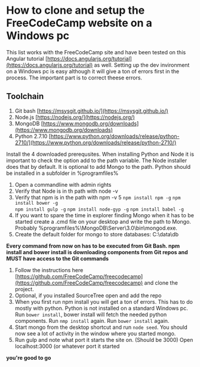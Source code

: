 # How to clone and setup the FreeCodeCamp website on a Windows pc
This list works with the FreeCodeCamp site and have been tested on this Angular tutorial [https://docs.angularjs.org/tutorial](https://docs.angularjs.org/tutorial) as well. Setting up the dev invironment on a Windows pc is easy although it will give a ton of errors first in the process. The important part is to correct theese errors.
## Toolchain
1. Git bash [https://msysgit.github.io/](https://msysgit.github.io/)
2. Node.js [https://nodejs.org/](https://nodejs.org/)
3. MongoDB [https://www.mongodb.org/downloads](https://www.mongodb.org/downloads)
4. Python 2.7.10 [https://www.python.org/downloads/release/python-2710/](https://www.python.org/downloads/release/python-2710/)

Install the 4 downloaded prerequsites. When installing Python and Node it is important to check
 the option add to the path variable. The Node installer does that by default. It is optional to add Mongo to the path. Python should be installed in a subfolder in %programfiles%
1. Open a commandline with admin rights
2. Verify that Node is in th path with node -v
3. Verify that npm is in the path with npm -v
5 `npm install npm -g`
	`npm install bower -g`  
	`npm install gulp -g`
	`npm install node-gyp -g` 
	`npm install babel -g`  
6. If you want to spare the time in explorer finding Mongo when it has to be started create a .cmd file on your desktop and write the path to Mongo. Probably  %programfiles%\MongoDB\Server\3.0\bin\mongod.exe. 
7. Create the default folder for mongo to store databases: C:\data\db

**Every command from now on has to be executed from Git Bash. npm install and bower install is downloading components from Git repos and MUST have access to the Git commands**

1. Follow the instructions here [https://github.com/FreeCodeCamp/freecodecamp](https://github.com/FreeCodeCamp/freecodecamp) and clone the project.
2. Optional, if you installed SourceTree open and add the repo
3. When you first run npm install you will get a ton of errors. This has to do mostly with python. Python is not installed on a standard Windows pc. Run `bower install`, bower install will fetch the needed python components. Run `nmp install` again. Run `bower install` again.
4. Start mongo from the desktop shortcut and run `node seed`. You should now see a lot of activity in the window where you started mongo.
5. Run gulp and note what port it starts the site on. (Should be 3000) Open localhost:3000 (or whatever port it started

**you're good to go**
